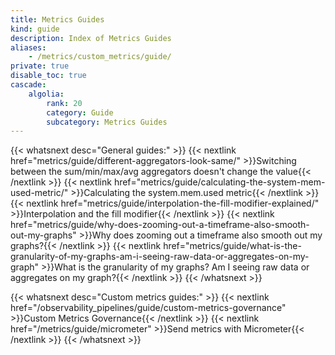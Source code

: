 ```yaml
---
title: Metrics Guides
kind: guide
description: Index of Metrics Guides
aliases:
    - /metrics/custom_metrics/guide/
private: true
disable_toc: true
cascade:
    algolia:
        rank: 20
        category: Guide
        subcategory: Metrics Guides
---
```


{{< whatsnext desc="General guides:" >}}
    {{< nextlink href="metrics/guide/different-aggregators-look-same/" >}}Switching between the sum/min/max/avg aggregators doesn't change the value{{< /nextlink >}}
    {{< nextlink href="metrics/guide/calculating-the-system-mem-used-metric/" >}}Calculating the system.mem.used metric{{< /nextlink >}}
    {{< nextlink href="metrics/guide/interpolation-the-fill-modifier-explained/" >}}Interpolation and the fill modifier{{< /nextlink >}}
    {{< nextlink href="metrics/guide/why-does-zooming-out-a-timeframe-also-smooth-out-my-graphs" >}}Why does zooming out a timeframe also smooth out my graphs?{{< /nextlink >}}
    {{< nextlink href="metrics/guide/what-is-the-granularity-of-my-graphs-am-i-seeing-raw-data-or-aggregates-on-my-graph" >}}What is the granularity of my graphs? Am I seeing raw data or aggregates on my graph?{{< /nextlink >}}
{{< /whatsnext >}}

{{< whatsnext desc="Custom metrics guides:" >}}
    {{< nextlink href="/observability_pipelines/guide/custom-metrics-governance" >}}Custom Metrics Governance{{< /nextlink >}}
    {{< nextlink href="/metrics/guide/micrometer" >}}Send metrics with Micrometer{{< /nextlink >}}
{{< /whatsnext >}}
